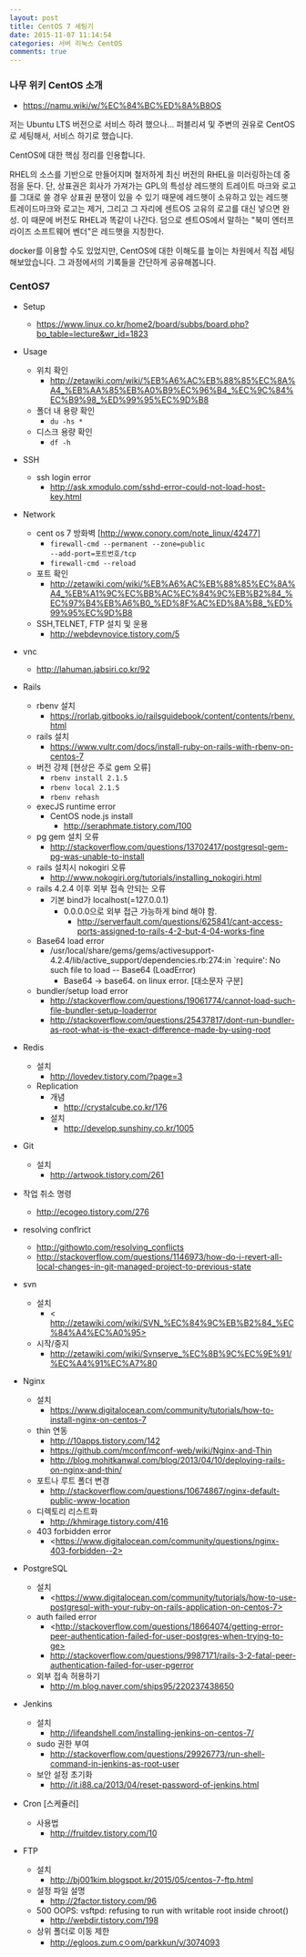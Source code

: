 ```yaml
---
layout: post
title: CentOS 7 세팅기
date: 2015-11-07 11:14:54
categories: 서버 리눅스 CentOS
comments: true
---
```

### 나무 위키 CentOS 소개
* <https://namu.wiki/w/%EC%84%BC%ED%8A%B8OS>

저는 Ubuntu LTS 버전으로 서비스 하려 했으나... 퍼블리셔 및 주변의 권유로 CentOS로 세팅해서, 서비스 하기로 했습니다.

CentOS에 대한 핵심 정리를 인용합니다.

RHEL의 소스를 기반으로 만들어지며 철저하게 최신 버전의 RHEL을 미러링하는데 중점을 둔다. 단, 상표권은 회사가 가져가는 GPL의 특성상 레드햇의 트레이트 마크와 로고를 그대로 쓸 경우 상표권 분쟁이 있을 수 있기 때문에 레드햇이 소유하고 있는 레드햇 트레이드마크와 로고는 제거, 그리고 그 자리에 센트OS 고유의 로고를 대신 넣으면 완성. 이 때문에 버전도 RHEL과 똑같이 나간다. 덤으로 센트OS에서 말하는 "북미 엔터프라이즈 소프트웨어 벤더"은 레드햇을 지칭한다.

docker를 이용할 수도 있었지만, CentOS에 대한 이해도를 높이는 차원에서 직접 세팅해보았습니다.
그 과정에서의 기록들을 간단하게 공유해봅니다.

### CentOS7
* Setup
    * <https://www.linux.co.kr/home2/board/subbs/board.php?bo_table=lecture&wr_id=1823>
* Usage
    * 위치 확인
        * <http://zetawiki.com/wiki/%EB%A6%AC%EB%88%85%EC%8A%A4_%EB%AA%85%EB%A0%B9%EC%96%B4_%EC%9C%84%EC%B9%98_%ED%99%95%EC%9D%B8>
    * 폴더 내 용량 확인
        * <code>du -hs *</code>
    * 디스크 용량 확인
        * <code>df -h</code>
* SSH
    * ssh login error
        * <http://ask.xmodulo.com/sshd-error-could-not-load-host-key.html>
* Network
    * cent os 7 방화벽 [http://www.conory.com/note_linux/42477]
        * <code>firewall-cmd --permanent --zone=public --add-port=포트번호/tcp</code>
        * <code>firewall-cmd --reload</code>
    * 포트 확인
        * <http://zetawiki.com/wiki/%EB%A6%AC%EB%88%85%EC%8A%A4_%EB%A1%9C%EC%BB%AC%EC%84%9C%EB%B2%84_%EC%97%B4%EB%A6%B0_%ED%8F%AC%ED%8A%B8_%ED%99%95%EC%9D%B8>
    * SSH,TELNET, FTP 설치 및 운용
        * <http://webdevnovice.tistory.com/5>
* vnc
    * <http://lahuman.jabsiri.co.kr/92>
* Rails
    * rbenv 설치
        * <https://rorlab.gitbooks.io/railsguidebook/content/contents/rbenv.html>
    * rails 설치
        * <https://www.vultr.com/docs/install-ruby-on-rails-with-rbenv-on-centos-7>
    * 버전 강제 [현상은 주로 gem 오류]
        * <code>rbenv install 2.1.5</code>
        * <code>rbenv local 2.1.5</code>
        * <code>rbenv rehash</code>
    * execJS runtime error
        * CentOS node.js install
            * <http://seraphmate.tistory.com/100>
    * pg gem 설치 오류
        * ​<http://​stackoverflow.com/questions/13702417/postgresql-gem-pg-was-unable-to-install>
    * rails 설치시 nokogiri 오류
        * <http://www.nokogiri.org/tutorials/installing_nokogiri.html>
    * rails 4.2.4 이후 외부 접속 안되는 오류
        * 기본 bind가 localhost(=127.0.0.1)
            * 0.0.0.0으로 외부 접근 가능하게 bind 해야 함.
                * <http://serverfault.com/questions/625841/cant-access-ports-assigned-to-rails-4-2-but-4-04-works-fine>
    * Base64 load error
        * /usr/local/share/gems/gems/activesupport-4.2.4/lib/active_support/dependencies.rb:274:in `require': No such file to load -- Base64 (LoadError)
            * Base64 -> base64. on linux error. [대소문자 구분]
    * bundler/setup load error
        * <http://stackoverflow.com/questions/19061774/cannot-load-such-file-bundler-setup-loaderror>
        * <http://stackoverflow.com/questions/25437817/dont-run-bundler-as-root-what-is-the-exact-difference-made-by-using-root>
* Redis
    * 설치
        * <http://lovedev.tistory.com/?page=3>
    * Replication
        * 개념
            * <http://crystalcube.co.kr/176>
        * 설치
            * <http://develop.sunshiny.co.kr/1005>
* Git
    * 설치
        * ​<http://artwook.tistory.com/261>
* 작업 취소 명령
    * <http://ecogeo.tistory.com/276>
* resolving conflrict
    * ​<http://githowto.com/resolving_conflicts>
    * <http://stackoverflow.com/questions/1146973/how-do-i-revert-all-local-changes-in-git-managed-project-to-previous-state>
* svn
    * 설치
        * <​http://zetawiki.com/wiki/SVN_%EC%84%9C%EB%B2%84_%EC%84%A4%EC%A0%95>
    * 시작/중지
        * <http://zetawiki.com/wiki/Svnserve_%EC%8B%9C%EC%9E%91/%EC%A4%91%EC%A7%80>
* Nginx
    * 설치
        * <https://www.digitalocean.com/community/tutorials/how-to-install-nginx-on-centos-7>
    * thin 연동
        * <http://10apps.tistory.com/142>
        * <https://github.com/mconf/mconf-web/wiki/Nginx-and-Thin>
        * <http://blog.mohitkanwal.com/blog/2013/04/10/deploying-rails-on-nginx-and-thin/>
    * 포트나 루트 폴더 변경
        * <http://stackoverflow.com/questions/10674867/nginx-default-public-www-location>
    * 디렉토리 리스트화
        * <http://khmirage.tistory.com/416>
    * 403 forbidden error
        * <​https://www.digitalocean.com/community/questions/nginx-403-forbidden--2>
* PostgreSQL
    * 설치
        * <​https://www.digitalocean.com/community/tutorials/how-to-use-postgresql-with-your-ruby-on-rails-application-on-centos-7>
    * auth failed error
        * <​http://stackoverflow.com/questions/18664074/getting-error-peer-authentication-failed-for-user-postgres-when-trying-to-ge>
        * <http://stackoverflow.com/questions/9987171/rails-3-2-fatal-peer-authentication-failed-for-user-pgerror>
    * 외부 접속 허용하기
        * <http://m.blog.naver.com/ships95/220237438650>

* Jenkins
    * 설치
        * ​<http://lifeandshell.com/installing-jenkins-on-centos-7/>
    * sudo 권한 부여
        * <http://stackoverflow.com/questions/29926773/run-shell-command-in-jenkins-as-root-user>
    * 보안 설정 초기화
        * <http://it.i88.ca/2013/04/reset-password-of-jenkins.html>
* Cron [스케쥴러]
    * 사용법
        * <http://fruitdev.tistory.com/10>
* FTP
    * 설치
        * <http://bj001kim.blogspot.kr/2015/05/centos-7-ftp.html>
    * 설정 파일 설명
        * <http://2factor.tistory.com/96>
    * 500 OOPS: vsftpd: refusing to run with writable root inside chroot()
        * <http://webdir.tistory.com/198>
    * 상위 폴더로 이동 제한
        * <http://egloos.zum.cㅇom/parkkun/v/3074093>